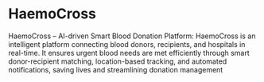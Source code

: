 # HaemoCross
HaemoCross – AI-driven Smart Blood Donation Platform: HaemoCross is an intelligent platform connecting blood donors, recipients, and hospitals in real-time. It ensures urgent blood needs are met efficiently through smart donor-recipient matching, location-based tracking, and automated notifications, saving lives and streamlining donation management
